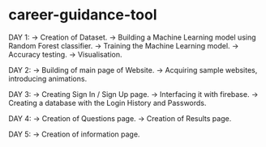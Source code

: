 # career-guidance-tool

DAY 1: 
-> Creation of Dataset.
-> Building a Machine Learning model using Random Forest classifier.
-> Training the Machine Learning model.
-> Accuracy testing.
-> Visualisation.

DAY 2:
-> Building of main page of Website.
-> Acquiring sample websites, introducing animations.

DAY 3:
-> Creating Sign In / Sign Up page.
-> Interfacing it with firebase.
-> Creating a database with the Login History and Passwords.

DAY 4:
-> Creation of Questions page.
-> Creation of Results page.

DAY 5:
-> Creation of information page.
